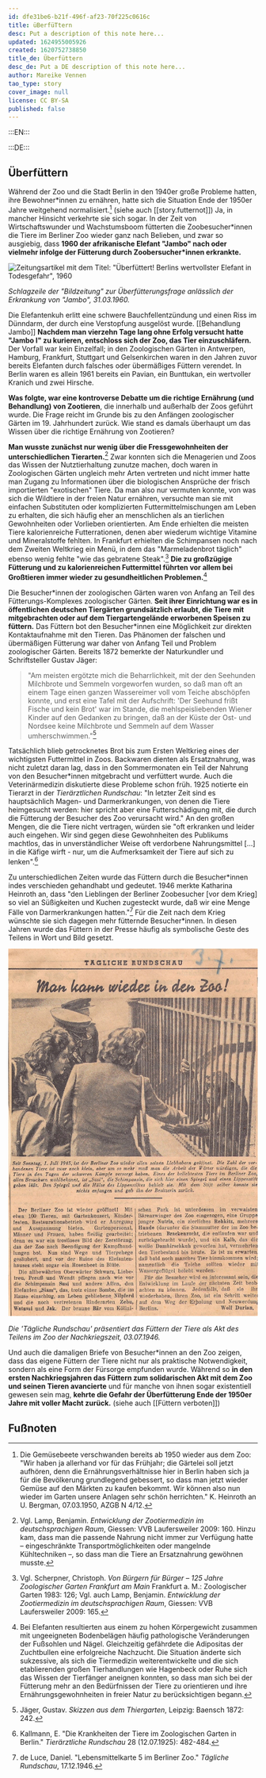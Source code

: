 ```yaml
---
id: dfe31be6-b21f-496f-af23-70f225c0616c
title: üBerfüTtern
desc: Put a description of this note here...
updated: 1624955005926
created: 1620752738850
title_de: Überfüttern
desc_de: Put a DE description of this note here...
author: Mareike Vennen
tao_type: story
cover_image: null
license: CC BY-SA
published: false
---
```



:::EN:::



:::DE:::

## Überfüttern

Während der Zoo und die Stadt Berlin in den 1940er große Probleme hatten, ihre Bewohner\*innen zu ernähren, hatte sich die Situation Ende der 1950er Jahre weitgehend normalisiert.[^Überfüttern1] (siehe auch [[story.futternot]]) Ja, in mancher Hinsicht verkehrte sie sich sogar. In der Zeit von Wirtschaftswunder und Wachstumsboom fütterten die Zoobesucher\*innen die Tiere im Berliner Zoo wieder ganz nach Belieben, und zwar so ausgiebig, dass **1960 der afrikanische Elefant "Jambo" nach oder vielmehr infolge der Fütterung durch Zoobersucher\*innen erkrankte.** 

![Zeitungsartikel mit dem Titel: "Überfüttert! Berlins wertvollster Elefant in Todesgefahr", 1960](images\mv\JamboUeberfuettertBildZeitungAusschnittJPG.jpg)

_Schlagzeile der "Bildzeitung" zur Überfütterungsfrage anlässlich der Erkrankung von "Jambo", 31.03.1960._ 

Die Elefantenkuh erlitt eine schwere Bauchfellentzündung und einen Riss im Dünndarm, der durch eine Verstopfung ausgelöst wurde. [[Behandlung Jambo]] **Nachdem man vierzehn Tage lang ohne Erfolg versucht hatte "Jambo I" zu kurieren, entschloss sich der Zoo, das Tier einzuschläfern.** Der Vorfall war kein Einzelfall; in den Zoologischen Gärten in Antwerpen, Hamburg, Frankfurt, Stuttgart und Gelsenkirchen waren in den Jahren zuvor bereits Elefanten durch falsches oder übermäßiges Füttern verendet. In Berlin waren es allein 1961 bereits ein Pavian, ein Bunttukan, ein wertvoller Kranich und zwei Hirsche. 

**Was folgte, war eine kontroverse Debatte um die richtige Ernährung (und Behandlung) von Zootieren**, die innerhalb und außerhalb der Zoos geführt wurde. Die Frage reicht im Grunde bis zu den Anfängen zoologischer Gärten im 19. Jahrhundert zurück. Wie stand es damals überhaupt um das Wissen über die richtige Ernährung von Zootieren? 

**Man wusste zunächst nur wenig über die Fressgewohnheiten der unterschiedlichen Tierarten.**[^Überfüttern2] Zwar konnten sich die Menagerien und Zoos das Wissen der Nutztierhaltung zunutze machen, doch waren in Zoologischen Gärten ungleich mehr Arten vertreten und nicht immer hatte man Zugang zu Informationen über die biologischen Ansprüche der frisch importierten "exotischen" Tiere. Da man also nur vermuten konnte, von was sich die Wildtiere in der freien Natur ernähren, versuchte man sie mit einfachen Substituten oder komplizierten Futtermittelmischungen am Leben zu erhalten, die sich häufig eher an menschlichen als an tierlichen Gewohnheiten oder Vorlieben orientierten. Am Ende erhielten die meisten Tiere kalorienreiche Futterrationen, denen aber wiederum wichtige Vitamine und Mineralstoffe fehlten. In Frankfurt erhielten die Schimpansen noch nach dem Zweiten Weltkrieg ein Menü, in dem das "Marmeladenbrot täglich" ebenso wenig fehlte "wie das gebratene Steak".[^Überfüttern3] **Die zu großzügige Fütterung und zu kalorienreichen Futtermittel führten vor allem bei Großtieren immer wieder zu gesundheitlichen Problemen.**[^Überfüttern4] 

Die Besucher\*innen der zoologischen Gärten waren von Anfang an Teil des Fütterungs-Komplexes zoologischer Gärten. **Seit ihrer Einrichtung war es in öffentlichen deutschen Tiergärten grundsätzlich erlaubt, die Tiere mit mitgebrachten oder auf dem Tiergartengelände erworbenen Speisen zu füttern.** Das Füttern bot den Besucher\*innen eine Möglichkeit zur direkten Kontaktaufnahme mit den Tieren. Das Phänomen der falschen und übermäßigen Fütterung war daher von Anfang Teil und Problem zoologischer Gärten. Bereits 1872 bemerkte der Naturkundler und Schriftsteller Gustav Jäger:
>"Am meisten ergötzte mich die Beharrlichkeit, mit der den Seehunden Milchbrote und Semmeln vorgeworfen wurden, so daß man oft an einem Tage einen ganzen Wassereimer voll vom Teiche abschöpfen konnte, und erst eine Tafel mit der Aufschrift: 'Der Seehund frißt Fische und kein Brot' war im Stande, die mehlspeisliebenden Wiener Kinder auf den Gedanken zu bringen, daß an der Küste der Ost- und Nordsee keine Milchbrote und Semmeln auf dem Wasser umherschwimmen."[^Überfüttern5] 

Tatsächlich blieb getrocknetes Brot bis zum Ersten Weltkrieg eines der wichtigsten Futtermittel in Zoos. Backwaren dienten als Ersatznahrung, was nicht zuletzt daran lag, dass in den Sommermonaten ein Teil der Nahrung von den Besucher\*innen mitgebracht und verfüttert wurde. Auch die Veterinärmedizin diskutierte diese Probleme schon früh. 1925 notierte ein Tierarzt in der _Tierärztlichen Rundschau_: "In letzter Zeit sind es hauptsächlich Magen- und Darmerkrankungen, von denen die Tiere heimgesucht werden: hier spricht aber eine Futterschädigung mit, die durch die Fütterung der Besucher des Zoo verursacht wird." An den großen Mengen, die die Tiere nicht vertragen, würden sie "oft erkranken und leider auch eingehen. Wir sind gegen diese Gewohnheiten des Publikums machtlos, das in unverständlicher Weise oft verdorbene Nahrungsmittel [...] in die Käfige wirft - nur, um die Aufmerksamkeit der Tiere auf sich zu lenken".[^Überfüttern6]

Zu unterschiedlichen Zeiten wurde das Füttern durch die Besucher\*innen indes verschieden gehandhabt und gedeutet. 1946 merkte Katharina Heinroth an, dass "den Lieblingen der Berliner Zoobesucher [vor dem Krieg] so viel an Süßigkeiten und Kuchen zugesteckt wurde, daß wir eine Menge Fälle von Darmerkrankungen hatten."[^Überfüttern7] Für die Zeit nach dem Krieg wünschte sie sich dagegen mehr fütternde Besucher\*innen. In diesen Jahren wurde das Füttern in der Presse häufig als symbolische Geste des Teilens in Wort und Bild gesetzt. 

![Zeitungsartikel mit Bild, auf dem eine Frau einem Affen durch die Gitterstäbe Futter reicht](images\mv\TaeglRundschau1945AusschnittJPG.jpg)

_Die 'Tägliche Rundschau' präsentiert das Füttern der Tiere als Akt des Teilens im Zoo der Nachkriegszeit, 03.07.1946._

Und auch die damaligen Briefe von Besucher\*innen an den Zoo zeigen, dass das eigene Füttern der Tiere nicht nur als praktische Notwendigkeit, sondern als eine Form der Fürsorge empfunden wurde. Während so **in den ersten Nachkriegsjahren das Füttern zum solidarischen Akt mit dem Zoo und seinen Tieren avancierte** und für manche von ihnen sogar existentiell gewesen sein mag, **kehrte die Gefahr der Überfütterung Ende der 1950er Jahre mit voller Macht zurück.** (siehe auch [[Füttern verboten]])


## Fußnoten

[^Überfüttern1]: Die Gemüsebeete verschwanden bereits ab 1950 wieder aus dem Zoo: "Wir haben ja allerhand vor für das Frühjahr; die Gärtelei soll jetzt aufhören, denn die Ernährungsverhältnisse hier in Berlin haben sich ja für die Bevölkerung grundlegend gebessert, so dass man jetzt wieder Gemüse auf den Märkten zu kaufen bekommt. Wir können also nun wieder im Garten unsere Anlagen sehr schön herrichten." K. Heinroth an U. Bergman, 07.03.1950, AZGB N 4/12. 

[^Überfüttern2]: Vgl. Lamp, Benjamin. _Entwicklung der Zootiermedizin im deutschsprachigen Raum_, Giessen: VVB Laufersweiler 2009: 160. Hinzu kam, dass man die passende Nahrung nicht immer zur Verfügung hatte – eingeschränkte Transportmöglichkeiten oder mangelnde Kühltechniken –, so dass man die Tiere an Ersatznahrung gewöhnen musste. 

[^Überfüttern3]: Vgl. Scherpner, Christoph. _Von Bürgern für Bürger – 125 Jahre Zoologischer Garten Frankfurt am Main_ Frankfurt a. M.: Zoologischer Garten 1983: 126; Vgl. auch Lamp, Benjamin. _Entwicklung der Zootiermedizin im deutschsprachigen Raum_, Giessen: VVB Laufersweiler 2009: 165.

[^Überfüttern4]: Bei Elefanten resultierten aus einem zu hohen Körpergewicht zusammen mit ungeeigneten Bodenbelägen häufig pathologische Veränderungen der Fußsohlen und Nägel. Gleichzeitig gefährdete die Adipositas der Zuchtbullen eine erfolgreiche Nachzucht. Die Situation änderte sich sukzessive, als sich die Tiermedizin weiterentwickelte und die sich etablierenden großen Tierhandlungen wie Hagenbeck oder Ruhe sich das Wissen der Tierfänger aneignen konnten, so dass man sich bei der Fütterung mehr an den Bedürfnissen der Tiere zu orientieren und ihre Ernährungsgewohnheiten in freier Natur zu berücksichtigen begann.

[^Überfüttern5]: Jäger, Gustav. _Skizzen aus dem Thiergarten_, Leipzig: Baensch 1872: 242. 

[^Überfüttern6]: Kallmann, E. "Die Krankheiten der Tiere im Zoologischen Garten in Berlin." _Tierärztliche Rundschau_ 28 (12.07.1925): 482-484.

[^Überfüttern7]: de Luce, Daniel. "Lebensmittelkarte 5 im Berliner Zoo." _Tägliche Rundschau_, 17.12.1946.











